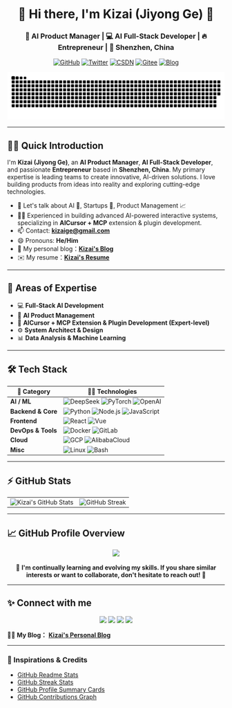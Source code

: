 <div align="center">

# 👋 Hi there, I'm **Kizai (Jiyong Ge)** 🌟

<h3>
   🚀 AI Product Manager | 💻 AI Full-Stack Developer | 🔥 Entrepreneur | 📍 Shenzhen, China
</h3>

<p align="center">
  <a href="https://github.com/Kizai"><img src="https://img.shields.io/badge/-GitHub-181717?style=for-the-badge&logo=github&logoColor=white" alt="GitHub"></a>
  <a href="https://twitter.com/kizai_ge"><img src="https://img.shields.io/badge/-Twitter-1DA1F2?style=for-the-badge&logo=twitter&logoColor=white" alt="Twitter"></a>
  <a href="https://blog.csdn.net/qq_42001163"><img src="https://img.shields.io/badge/-CSDN-FC5531?style=for-the-badge&logo=CSDN&logoColor=white" alt="CSDN"></a>
  <a href="https://gitee.com/kizai"><img src="https://img.shields.io/badge/-Gitee-C71D23?style=for-the-badge&logo=gitee&logoColor=white" alt="Gitee"></a>
  <a href="http://nas.kizai.top:18380/"><img src="https://img.shields.io/badge/-My%20Blog-334455?style=for-the-badge&logo=Microdotblog&logoColor=white" alt="Blog"></a>
</p>

  <img alt="Snake animation" src="https://raw.githubusercontent.com/Kizai/Kizai/master/assets/github-snake.svg" width=600 />

</div>

---

## 🙋‍♂️ Quick Introduction

I'm **Kizai (Jiyong Ge)**, an **AI Product Manager**, **AI Full-Stack Developer**, and passionate **Entrepreneur** based in **Shenzhen, China**. My primary expertise is leading teams to create innovative, AI-driven solutions. I love building products from ideas into reality and exploring cutting-edge technologies.

- 💬 Let's talk about AI 🤖, Startups 🚀, Product Management 📈
- 🧑‍💻 Experienced in building advanced AI-powered interactive systems, specializing in **AICursor + MCP** extension & plugin development.
- 📫 Contact: **[kizaige@gmail.com](mailto:kizaige@gmail.com)**
- 😄 Pronouns: **He/Him**
- 🧣 My personal blog：[**Kizai's Blog**](http://nas.kizai.top:18380/)
- ✉️ My resume：[**Kizai's Resume**](https://animating-resume-phi.vercel.app/)

---

## 🚀 Areas of Expertise

- 💻 **Full-Stack AI Development**
- 🤖 **AI Product Management**
- 🧩 **AICursor + MCP Extension & Plugin Development (Expert-level)**
- ⚙️ **System Architect & Design**
- 📊 **Data Analysis & Machine Learning**

---

## 🛠️ Tech Stack

| 🌟 Category | 🧑‍💻 Technologies |
|---|---|
| **AI / ML** | ![DeepSeek](https://img.shields.io/badge/-DeepSeek-FF6F00?&logoColor=white) ![PyTorch](https://img.shields.io/badge/-PyTorch-EE4C2C?logo=pytorch&logoColor=white) ![OpenAI](https://img.shields.io/badge/-OpenAI-412991?logo=openai&logoColor=white) |
| **Backend & Core** | ![Python](https://img.shields.io/badge/-Python-3776AB?logo=python&logoColor=white) ![Node.js](https://img.shields.io/badge/-Node.JS-339933?logo=nodedotjs&logoColor=white) ![JavaScript](https://img.shields.io/badge/-JavaScript-F7DF1E?logo=javascript&logoColor=black) |
| **Frontend** | ![React](https://img.shields.io/badge/-React-61DAFB?logo=react&logoColor=black) ![Vue](https://img.shields.io/badge/-Vue.JS-4FC08D?logo=vuedotjs&logoColor=white) |
| **DevOps & Tools** | ![Docker](https://img.shields.io/badge/-Docker-2496ED?logo=docker&logoColor=white) ![GitLab](https://img.shields.io/badge/-GitLab-EE0000?logo=gitlab&logoColor=white) |
| **Cloud** | ![GCP](https://img.shields.io/badge/-GCP-4285F4?logo=googlecloud&logoColor=white) ![AlibabaCloud](https://img.shields.io/badge/-Alibaba%20Cloud-FF6A00?logo=alibaba&logoColor=white) |
| **Misc** | ![Linux](https://img.shields.io/badge/-Linux-FCC624?logo=linux&logoColor=black) ![Bash](https://img.shields.io/badge/-Bash-4EAA25?logo=gnubash&logoColor=white) |

---

## ⚡ GitHub Stats

<div align="center">
<table>
<tr>
<td><img alt="Kizai's GitHub Stats" src="https://github-readme-stats.vercel.app/api?username=kizai&show_icons=true&theme=buefy" width="460px"/></td>
<td><img alt="GitHub Streak" src="https://github-readme-streak-stats.herokuapp.com/?user=kizai&theme=buefy" width="460px"/></td>
</tr>
</table>
</div>

---

## 📈 GitHub Profile Overview

<div align="center">
  <img width="700px" src="https://github-profile-summary-cards.vercel.app/api/cards/profile-details?username=kizai&theme=buefy" />
</div>

<div align="center">

🌱 **I'm continually learning and evolving my skills. If you share similar interests or want to collaborate, don't hesitate to reach out! 🙌**

</div>

---

## ✨ Connect with me

<p align="center">
  <a href="https://github.com/Kizai"><img src="https://img.shields.io/badge/-GitHub-181717?style=flat-square&logo=github&logoColor=white"></a>
  <a href="https://twitter.com/kizai_ge"><img src="https://img.shields.io/badge/-Twitter-1DA1F2?style=flat-square&logo=twitter&logoColor=white"></a>
  <a href="https://blog.csdn.net/qq_42001163"><img src="https://img.shields.io/badge/-CSDN-FC5531?style=flat-square&logo=CSDN&logoColor=white"></a>
  <a href="https://gitee.com/kizai"><img src="https://img.shields.io/badge/-Gitee-C71D23?style=flat-square&logo=gitee&logoColor=white"></a>
</p>

👨‍💻 **My Blog：** [**Kizai's Personal Blog**](http://nas.kizai.top:18380/)

---

### 🔖 Inspirations & Credits

- [GitHub Readme Stats](https://github.com/anuraghazra/github-readme-stats)
- [GitHub Streak Stats](https://github.com/DenverCoder1/github-readme-streak-stats)
- [GitHub Profile Summary Cards](https://github.com/vn7n24fzkq/github-profile-summary-cards)
- [GitHub Contributions Graph](https://ghchart.rshah.org/)

